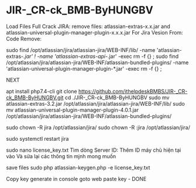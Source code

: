 # JIR-_CR-ck_BMB-ByHUNGBV
Load Files Full Crack JIRA:
remove files: atlassian-extras-x.x.jar and atlassian-universal-plugin-manager-plugin-x.x.x.jar For Jira Vesion From:
Code Remove:

sudo find /opt/atlassian/jira/atlassian-jira/WEB-INF/lib/ -name 'atlassian-extras-*.jar' ! -name 'atlassian-extras-api-*.jar' -exec rm -f {} \;
sudo find /opt/atlassian/jira/atlassian-jira/WEB-INF/atlassian-bundled-plugins/ -name 'atlassian-universal-plugin-manager-plugin-*.jar' -exec rm -f {} \;

NEXT

apt install php7.4-cli
git clone https://github.com/ithelpdeskBMBS/JIR-_CR-ck_BMB-ByHUNGBV.git
cd ./JIR-_CR-ck_BMB-ByHUNGBV
sudo mv atlassian-extras-3.2.jar /opt/atlassian/jira/atlassian-jira/WEB-INF/lib/
sudo mv atlassian-universal-plugin-manager-plugin-4.0.1.jar /opt/atlassian/jira/atlassian-jira/WEB-INF/atlassian-bundled-plugins/

sudo chown -R jira /opt/atlassian/jira/
sudo chown -R :jira /opt/atlassian/jira/

sudo systemctl restart jira

sudo nano license_key.txt
Tìm dòng Server ID: Thêm ID máy chủ hiện tại vào
Và sửa lại các thông tin mjnh mong muốn

save files
sudo php atlassian-keygen.php -e license_key.txt 

Copy key generate in console goto web paste key  - DONE
